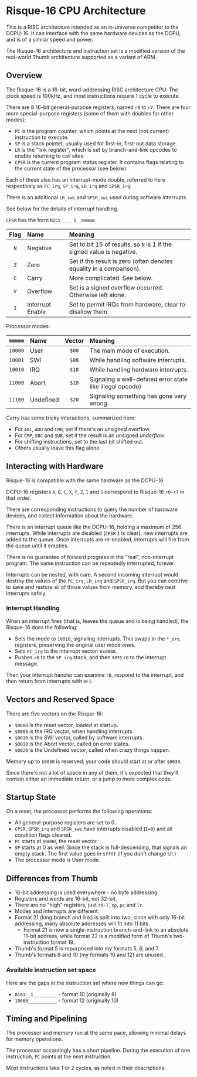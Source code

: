 # Risque-16 CPU Architecture

This is a RISC architecture intended as an in-universe competitor to the
DCPU-16. It can interface with the same hardware devices as the DCPU, and is of
a similar speed and power.

The Risque-16 architecture and instruction set is a modified version of the
real-world Thumb architecture supported as a variant of ARM.

## Overview

The Risque-16 is a 16-bit, word-addressing RISC architecture CPU. The clock
speed is 100kHz, and most instructions require 1 cycle to execute.

There are 8 16-bit general-purpose registers, named `r0` to `r7`. There are
four more special-purpose registers (some of them with doubles for other modes):

- `PC` is the program counter, which points at the next (not current)
  instruction to execute.
- `SP` is a stack pointer, usually used for first-in, first-out data storage.
- `LR` is the "link register", which is set by branch-and-link opcodes to
  enable returning to call sites.
- `CPSR` is the current program status register. It contains flags relating to
  the current state of the processor (see below).

Each of these also has an interrupt-mode double, referred to here respectively
as `PC_irq`, `SP_irq`, `LR_irq` and `SPSR_irq`.

There is an additional `LR_swi` and `SPSR_swi` used during software interrupts.

See below for the details of interrupt handling.

`CPSR` has the form `NZCV____ I__mmmmm`

| Flag | Name | Meaning |
| :---: | :--- | :--- |
| `N` | Negative | Set to bit 15 of results, so `N` is 1 if the signed value is negative. |
| `Z` | Zero | Set if the result is zero (often denotes equality in a comparison). |
| `C` | Carry | More complicated. See below. |
| `V` | Overflow | Set is a signed overflow occurred. Otherwise left alone. |
| `I` | Interrupt Enable | Set to permit IRQs from hardware, clear to disallow them. |

Processor modes:

| `mmmmm` | Name | Vector | Meaning |
| :---: | :--- | :---: | :--- |
| `10000` | User | `$00` | The main mode of execution. |
| `10001` | SWI | `$08` | While handling software interrupts. |
| `10010` | IRQ | `$10` | While handling hardware interrupts. |
| `11000` | Abort | `$18` | Signaling a well-defined error state like illegal opcode) |
| `11100` | Undefined | `$20` | Signaling something has gone very wrong. |

Carry has some tricky interactions, summarized here:
- For `ADC`, `ADD` and `CMN`, set if there's an *unsigned* overflow.
- For `CMP`, `SBC` and `SUB`, set if the result is an unsigned *underflow*.
- For shifting instructions, set to the last bit shifted out.
- Others usually leave this flag alone.

## Interacting with Hardware

Risque-16 is compatible with the same hardware as the DCPU-16.

DCPU-16 registers `A`, `B`, `C`, `X`, `Y`, `Z`, `I` and `J` correspond to
Risque-16 `r0-r7` in that order.

There are corresponding instructions to query the number of hardware devices,
and collect information about the hardware.

There is an interrupt queue like the DCPU-16, holding a maximum of 256
interrupts. While interrupts are disabled (`CPSR` `I` is clear), new interrupts
are added to the queue. Once interrupts are re-enabled, interrupts will fire
from the queue until it empties.

There is no guarantee of forward progress in the "real", non-interrupt program.
The same instruction can be repeatedly interrupted, forever.

Interrupts can be nested, with care. A second incoming interrupt would destroy
the values of the `PC_irq`, `LR_irq` and `SPSR_irq`. But you can contrive to
save and restore all of those values from memory, and thereby nest interrupts
safely.

### Interrupt Handling

When an interrupt fires (that is, leaves the queue and is being handled), the
Risque-16 does the following:

- Sets the mode to `10010`, signaling interrupts. This swaps in the `*_irq`
  registers, preserving the original user mode ones.
- Sets `PC_irq` to the interrupt vector: `0x0008`.
- Pushes `r0` to the `SP_irq` stack, and then sets `r0` to the interrupt
  message.

Then your interrupt handler can examine `r0`, respond to the interrupt, and
then return from interrupts with `RFI`.


## Vectors and Reserved Space

There are five vectors on the Risque-16:

- `$0000` is the reset vector, loaded at startup.
- `$0008` is the IRQ vector, when handling interrupts.
- `$0010` is the SWI vector, called by software interrupts.
- `$0018` is the Abort vector, called on error states.
- `$0020` is the Undefined vector, called when crazy things happen.

Memory up to `$0030` is reserved; your code should start at or after `$0030`.

Since there's not a lot of space in any of them, it's expected that they'll
contain either an immediate return, or a jump to more complex code.

## Startup State

On a reset, the processor performs the following operations:

- All general-purpose registers are set to 0.
- `CPSR`, `SPSR_irq` and `SPSR_swi` have interrupts disabled (`I=0`) and all
  condition flags cleared.
- `PC` starts at `$0000`, the reset vector.
- `SP` starts at 0 as well. Since the stack is full-descending, that signals an
  empty stack. The first value goes in `$ffff` (if you don't change `SP`.)
- The processor mode is User mode.



## Differences from Thumb

- 16-bit addressing is used everywhere - no byte addressing.
- Registers and words are 16-bit, not 32-bit.
- There are no "high" registers, just `r0-7`, `sp`, `pc` and `lr`.
- Modes and interrupts are different.
- Format 21 (long branch and link) is split into two, since with only 16-bit
  addressing, many absolute addresses will fit into 11 bits.
    - Format 21 is now a single-instruction branch-and-link to an absolute
      11-bit address, while format 22 is a modified form of Thumb's
      two-instruction format 19.
- Thumb's format 5 is repurposed into my formats 5, 6, and 7.
- Thumb's formats 8 and 10 (my formats 10 and 12) are unused.

### Available instruction set space

Here are the gaps in the instruction set where new things can go:

- `0101__1_________` - format 10 (originally 8)
- `10000___________` - format 12 (originally 10)


## Timing and Pipelining

The processor and memory run at the same pace, allowing minimal delays for
memory operations.

The processor accordingly has a short pipeline. During the execution of one
instruction, `PC` points at the next instruction.

Most instructions take 1 or 2 cycles, as noted in their descriptions.

